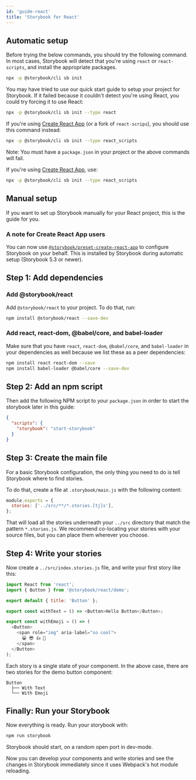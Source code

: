 ```yaml
---
id: 'guide-react'
title: 'Storybook for React'
---
```


## Automatic setup

Before trying the below commands, you should try the following command. In most cases, Storybook will detect that you're using `react` or `react-scripts`, and install the appropriate packages.

```sh
npx -p @storybook/cli sb init
```

You may have tried to use our quick start guide to setup your project for Storybook.
If it failed because it couldn't detect you're using React, you could try forcing it to use React:

```sh
npx -p @storybook/cli sb init --type react
```

If you're using [Create React App](https://create-react-app.dev/) (or a fork of `react-scrips`), you should use this command instead:

```sh
npx -p @storybook/cli sb init --type react_scripts
```

Note: You must have a `package.json` in your project or the above commands will fail.

If you're using [Create React App](https://create-react-app.dev/), use:

```sh
npx -p @storybook/cli sb init --type react_scripts
```

## Manual setup

If you want to set up Storybook manually for your React project, this is the guide for you.

### A note for Create React App users

You can now use [`@storybook/preset-create-react-app`](https://github.com/storybookjs/presets/tree/master/packages/preset-create-react-app) to configure Storybook on your behalf. This is installed by Storybook during automatic setup (Storybook 5.3 or newer).

## Step 1: Add dependencies

### Add @storybook/react

Add `@storybook/react` to your project. To do that, run:

```sh
npm install @storybook/react --save-dev
```

### Add react, react-dom, @babel/core, and babel-loader

Make sure that you have `react`, `react-dom`, `@babel/core`, and `babel-loader` in your dependencies as well because we list these as a peer dependencies:

```sh
npm install react react-dom --save
npm install babel-loader @babel/core --save-dev
```

## Step 2: Add an npm script

Then add the following NPM script to your `package.json` in order to start the storybook later in this guide:

```json
{
  "scripts": {
    "storybook": "start-storybook"
  }
}
```

## Step 3: Create the main file

For a basic Storybook configuration, the only thing you need to do is tell Storybook where to find stories.

To do that, create a file at `.storybook/main.js` with the following content:

```js
module.exports = {
  stories: ['../src/**/*.stories.[tj]s'],
};
```

That will load all the stories underneath your `../src` directory that match the pattern `*.stories.js`. We recommend co-locating your stories with your source files, but you can place them wherever you choose.

## Step 4: Write your stories

Now create a `../src/index.stories.js` file, and write your first story like this:

```js
import React from 'react';
import { Button } from '@storybook/react/demo';

export default { title: 'Button' };

export const withText = () => <Button>Hello Button</Button>;

export const withEmoji = () => (
  <Button>
    <span role="img" aria-label="so cool">
      😀 😎 👍 💯
    </span>
  </Button>
);
```

Each story is a single state of your component. In the above case, there are two stories for the demo button component:

```plaintext
Button
  ├── With Text
  └── With Emoji
```

## Finally: Run your Storybook

Now everything is ready. Run your storybook with:

```sh
npm run storybook
```

Storybook should start, on a random open port in dev-mode.

Now you can develop your components and write stories and see the changes in Storybook immediately since it uses Webpack's hot module reloading.
